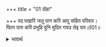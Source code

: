 +++
title = "01 दोहा"

+++
पद पखारि जलु पान करि आपु सहित परिवार।  
पितर पारु करि प्रभुहि पुनि मुदित गयउ लेइ पार॥101॥  

<details><summary>भावार्थ</summary>

चरणों को धोकर और सारे परिवार सहित स्वयं उस जल (चरणोदक) को पीकर पहले (उस महान पुण्य के द्वारा) अपने पितरों को भवसागर से पार कर फिर आनन्दपूर्वक प्रभु श्री रामचन्द्रजी को गङ्गाजी के पार ले गया॥101॥  
</details>



